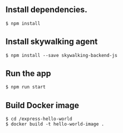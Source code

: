 ## Install dependencies.

```
$ npm install
```
## Install skywalking agent

```
$ npm install --save skywalking-backend-js
```

## Run the app

```
$ npm run start
```

## Build Docker image

```
$ cd /express-hello-world  
$ docker build -t hello-world-image .
```




